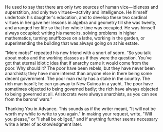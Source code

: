 He used to say that there are only two sources of human vice—idleness and superstition, and only two
virtues—activity and intelligence. He himself undertook his daughter's education, and to develop
these two cardinal virtues in her gave her lessons in algebra and geometry till she was twenty, and
arranged her life so that her whole time was occupied. He was himself always occupied: writing his
memoirs, solving problems in higher mathematics, turning snuffboxes on a lathe, working in the
garden, or superintending the building that was always going on at his estate.

“Mere mobs!” repeated his new friend with a snort of scorn. “So you talk about mobs and the working
classes as if they were the question. You’ve got that eternal idiotic idea that if anarchy came it
would come from the poor. Why should it? The poor have been rebels, but they have never been
anarchists; they have more interest than anyone else in there being some decent government. The poor
man really has a stake in the country.  The rich man hasn’t; he can go away to New Guinea in a
yacht. The poor have sometimes objected to being governed badly; the rich have always objected to
being governed at all. Aristocrats were always anarchists, as you can see from the barons’ wars.”

Thanking You in Advance. This sounds as if the writer meant, "It will not be worth my while to write
to you again." In making your request, write, "Will you please," or "I shall be obliged," and if
anything further seems necessary write a letter of acknowledgment later.
